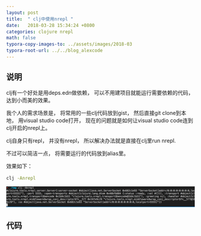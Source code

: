 ```yaml
---
layout: post
title:  " clj中使用nrepl "
date:   2018-03-28 15:34:24 +0800
categories: clojure nrepl
math: false
typora-copy-images-to: ../assets/images/2018-03
typora-root-url: ../../blog_alexcode
---
```



## 说明

clj有一个好处是用deps.edn做依赖， 可以不用建项目就能运行需要依赖的代码， 达到小而美的效果。 



我个人的需求场景是， 将常用的一些clj代码放到gist， 然后直接git clone到本地， 用visual studio code打开， 现在的问题就是如何让visual studio code连到clj开启的nrepl上。 



clj自身只有repl， 并没有nrepl， 所以解决办法就是直接在clj里run nrepl. 



不过可以简洁一点， 将需要运行的代码放到alias里。 



效果如下：

```bash
clj -Anrepl
```



![50DF8037-E107-4413-AE6B-0BEAF23DDC8A](/assets/images/2018-03/50DF8037-E107-4413-AE6B-0BEAF23DDC8A.png)



## 代码

<script src="https://gist.github.com/foxlog/0327ed002ef964f71a0df4fc2c3bf439.js"></script>